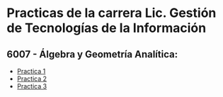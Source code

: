 # Practicas de la carrera Lic. Gestión de Tecnologías de la Información
## 6007 - Álgebra y Geometría Analítica:
- [Practica 1](https://github.com/MONZONPUNTOEXE/practice-universidad/blob/main/6007%20-%20Álgebra%20y%20Geometría%20Analítica%20-%20Practicas/6007%20-%20Álgebra%20Practica%201/Practica1Algebra.md)
- [Practica 2](.)
- [Practica 3](https://github.com/MONZONPUNTOEXE/practice-universidad/blob/main/6007%20-%20Álgebra%20y%20Geometría%20Analítica%20-%20Practicas/6007%20-%20Álgebra%20Practica%203/6007%20Álgebra%20-%20Practica%203.md)


